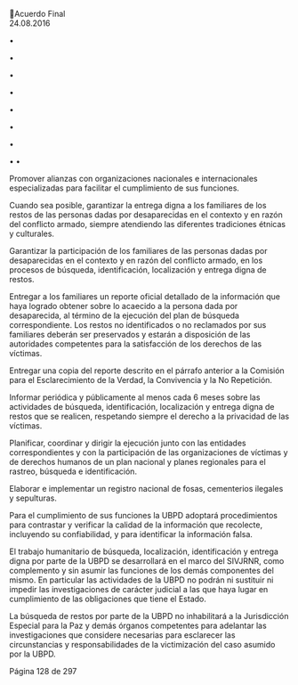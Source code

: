Acuerdo Final  
24.08.2016  

•

•

•

•

•

•

•

•
•

 
Promover alianzas con organizaciones nacionales e internacionales especializadas  para 
facilitar el cumplimiento de sus funciones.  
 
Cuando  sea  posible,  garantizar  la  entrega  digna  a  los  familiares  de  los  restos  de  las 
personas  dadas  por  desaparecidas  en  el  contexto  y  en  razón  del  conflicto  armado, 
siempre atendiendo las diferentes tradiciones étnicas y culturales.  
 
Garantizar la participación de los familiares de las personas dadas por desaparecidas en 
el contexto y en razón del conflicto armado, en los procesos de búsqueda, identificación, 
localización y entrega digna de restos. 
 
Entregar a los familiares un reporte oficial  detallado de la información que haya logrado 
obtener sobre lo acaecido a la persona dada por desaparecida, al término de la ejecución 
del plan de búsqueda correspondiente. Los restos no identificados o no reclamados por 
sus  familiares  deberán  ser  preservados  y  estarán  a  disposición  de  las  autoridades 
competentes para la satisfacción de los derechos de las víctimas. 
 
Entregar  una  copia  del  reporte  descrito  en  el  párrafo  anterior  a    la  Comisión  para  el 
Esclarecimiento de la Verdad, la Convivencia y la No Repetición.  
 
Informar  periódica  y  públicamente  al  menos  cada  6  meses  sobre  las  actividades  de 
búsqueda,  identificación,  localización  y  entrega  digna  de  restos  que  se  realicen, 
respetando siempre el derecho a la privacidad de las víctimas. 
 
Planificar, coordinar y dirigir la ejecución junto con las entidades correspondientes y con 
la  participación  de  las  organizaciones  de  víctimas  y  de  derechos  humanos  de  un  plan 
nacional y planes regionales para el rastreo, búsqueda e identificación. 
 
Elaborar e implementar un registro nacional de fosas, cementerios ilegales y sepulturas. 
 
Para el cumplimiento de sus funciones la UBPD adoptará procedimientos para contrastar 
y verificar la calidad de la información que recolecte, incluyendo su confiabilidad, y para 
identificar la información falsa.  

 
El trabajo humanitario de búsqueda, localización, identificación y entrega digna por parte de la UBPD se 
desarrollará  en  el  marco  del  SIVJRNR,  como  complemento  y  sin  asumir  las  funciones  de  los  demás 
componentes del mismo. En particular las actividades de la UBPD no podrán ni sustituir ni impedir las 
investigaciones de carácter judicial a las que haya lugar en cumplimiento de las obligaciones que tiene el 
Estado. 
 
La búsqueda de restos por parte de la UBPD no inhabilitará a la Jurisdicción Especial para la Paz y demás 
órganos  competentes  para  adelantar  las  investigaciones  que  considere  necesarias  para  esclarecer  las 
circunstancias y responsabilidades de la victimización del caso asumido por la UBPD.  
 
Página 128 de 297 
 

